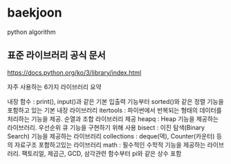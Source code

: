 # baekjoon
python algorithm
## 표준 라이브러리 공식 문서
https://docs.python.org/ko/3/library/index.html

자주 사용하는 6가지 라이브러리 요약

내장 함수 : print(), input()과 같은 기본 입출력 기능부터 sorted()와 같은 정렬 기능을 포함하고 있는 기본 내장 라이브러리
itertools : 파이썬에서 반복되는 형태의 데이터를 처리하는 기능을 제공. 순열과 조합 라이브러리 제공
heapq : Heap 기능을 제공하는 라이브러리. 우선순위 큐 기능을 구현하기 위해 사용
bisect : 이진 탐색(Binary Search) 기능을 제공하는 라이브러리
collections : deque(덱), Counter(카운터) 등의 자료구조 포함하고있는 라이브러리
math : 필수적인 수학적 기능을 제공하는 라이브러리. 팩토리얼, 제곱근, GCD, 삼각관련 함수부터 pi와 같은 상수 포함
